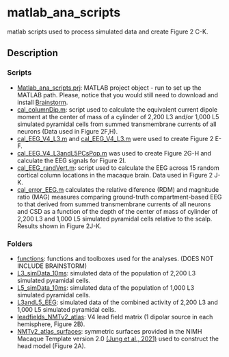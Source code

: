 # matlab_ana_scripts
matlab scripts used to process simulated data and create Figure 2 C-K.

## Description
### Scripts
- [Matlab_ana_scripts.prj](Matlab_ana_scripts.prj): MATLAB project object - run to set up the MATLAB path. Please, notice that you would still need to download and install [Brainstorm](https://neuroimage.usc.edu/brainstorm/Introduction).
- [cal_columnDip.m](cal_columnDip.m): script used to calculate the equivalent current dipole moment at the center of mass of a cylinder of 2,200 L3 and/or 1,000 L5 simulated pyramidal cells from summed transmembrane currents of all neurons (Data used in Figure 2F,H).
- [cal_EEG_V4_L3.m](cal_EEG_V4_L3.m) and [cal_EEG_V4_L3.m](cal_EEG_V4_L5.m) were used to create Figure 2 E-F. 
- [cal_EEG_V4_L3andL5PCsPop.m](cal_EEG_V4_L3andL5PCsPop.m) was used to create Figure 2G-H and calculate the EEG signals for Figure 2I.
- [cal_EEG_randVert.m](cal_EEG_randVert.m): script used to calculate the EEG across 15 random cortical column locations in the macaque brain. Data used in Figure 2 J-K.
- [cal_error_EEG.m](cal_error_EEG.m) calculates the relative diference (RDM) and magnitude ratio (MAG) measures comparing ground-truth compartment-based EEG to that derived from summed transmembrane currents of all neurons and CSD as a function of the depth of the center of mass of cylinder of 2,200 L3 and 1,000 L5 simulated pyramidal cells relative to the scalp. Results shown in Figure 2J-K.

### Folders
- [functions](functions): functions and toolboxes used for the analyses. (DOES NOT INCLUDE BRAINSTORM)
- [L3_simData_10ms](L3_simData_10ms): simulated data of the population of 2,200 L3 simulated pyramidal cells.
- [L5_simData_10ms](L5_simData_10ms): simulated data of the population of 1,000 L3 simulated pyramidal cells.
- [L3andL5_EEG](L3andL5_EEG): simulated data of the combined activity of 2,200 L3 and 1,000 L5 simulated pyramidal cells.
- [leadfields_NMTv2_atlas](leadfields_NMTv2_atlas): V4 lead field matrix (1 dipolar source in each hemisphere, Figure 2B).
- [NMTv2_atlas_surfaces](NMTv2_atlas_surfaces): symmetric surfaces provided in the NIMH Macaque Template version 2.0 [(Jung et al., 2021)](https://doi.org/10.1016/j.neuroimage.2021.117997) used to construct the head model (Figure 2A).
